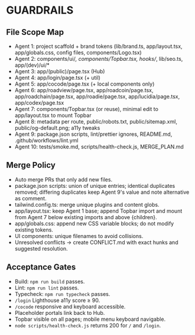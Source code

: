 # GUARDRAILS

## File Scope Map
- Agent 1: project scaffold + brand tokens (lib/brand.ts, app/layout.tsx, app/globals.css, config files, components/Logo.tsx)
- Agent 2: components/ui/*, components/Topbar.tsx, hooks/*, lib/seo.ts, app/(dev)/ui/*
- Agent 3: app/(public)/page.tsx (Hub)
- Agent 4: app/login/page.tsx (+ util)
- Agent 5: app/cocode/page.tsx (+ local components only)
- Agent 6: app/roadview/page.tsx, app/roadcoin/page.tsx, app/roadchain/page.tsx, app/roadie/page.tsx, app/lucidia/page.tsx, app/codex/page.tsx
- Agent 7: components/Topbar.tsx (or reuse), minimal edit to app/layout.tsx to mount Topbar
- Agent 8: metadata per route, public/robots.txt, public/sitemap.xml, public/og-default.png; a11y tweaks
- Agent 9: package.json scripts, lint/prettier ignores, README.md, .github/workflows/lint.yml
- Agent 10: tests/smoke.md, scripts/health-check.js, MERGE_PLAN.md

## Merge Policy
- Auto merge PRs that only add new files.
- package.json scripts: union of unique entries; identical duplicates removed; differing duplicates keep Agent 9's value and note alternative as comment.
- tailwind.config.ts: merge unique plugins and content globs.
- app/layout.tsx: keep Agent 1 base; append Topbar import and mount from Agent 7 below existing imports and above {children}.
- app/globals.css: append new CSS variable blocks; do not modify existing tokens.
- UI components: unique filenames to avoid collisions.
- Unresolved conflicts -> create CONFLICT.md with exact hunks and suggested resolution.

## Acceptance Gates
- Build: `npm run build` passes.
- Lint: `npm run lint` passes.
- Typecheck: `npm run typecheck` passes.
- `/login` Lighthouse a11y score ≥ 90.
- `/cocode` responsive and keyboard accessible.
- Placeholder portals link back to Hub.
- Topbar visible on all pages; mobile menu keyboard navigable.
- `node scripts/health-check.js` returns 200 for `/` and `/login`.
